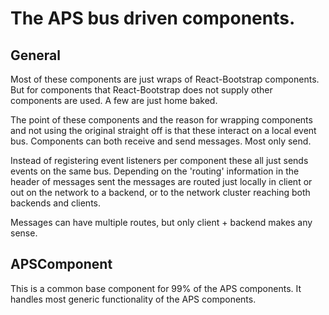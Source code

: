 # The APS bus driven components.

## General
Most of these components are just wraps of React-Bootstrap components. But for components that React-Bootstrap does not supply other components are used. A few are just home baked.

The point of these components and the reason for wrapping components and not using the original straight off is that these interact on a local event bus. Components can both receive and send messages. Most only send.

Instead of registering event listeners per component these all just sends events on the same bus. Depending on the 'routing' information in the header of messages sent the messages are routed just locally in client or out on the network to a backend, or to the network cluster reaching both backends and clients.

Messages can have multiple routes, but only client + backend makes any sense.

## APSComponent

This is a common base component for 99% of the APS components. It handles most generic functionality of the APS components.